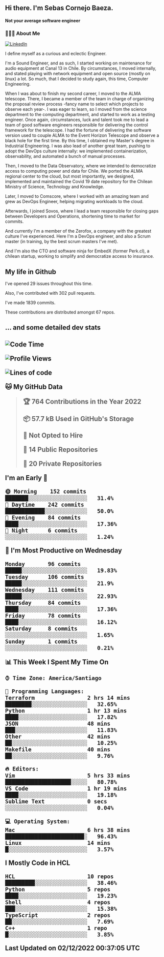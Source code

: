 <h2> Hi there.  I'm Sebas Cornejo Baeza.</h2>
<h4> Not your average software engineer</h4>
<h3> 👨🏻‍💻 About Me </h3>
<a href="http://linkedin.com/in/sebastian-cornejo-baeza/"><img alt="LinkedIn" src="https://img.shields.io/badge/Sebas%20Cornejo%20-informational?style=appveyor&logo=linkedin"></a>


I define myself as a curious and eclectic Engineer.

I'm a Sound Engineer, and as such, I started working on maintenance for audio equipment at Canal 13 in Chile.
By circumstances, I moved internally, and stated playing with network equipment and open source (mostly on linux) 
a lot. So much, that I decided to study again, this time, Computer Engineering.

When I was about to finish my second career, I moved to the ALMA telescope. There, I became a member of the team
in charge of organizing the proposal review process -fancy name to select which projects to observe each year-. 
I was eager to learn, so I moved from the science department to the computing department, and started to work as 
a testing engineer. Once again, circumstances, luck and talent took me to lead a team of good software engineers 
responsible for delivering the control framework for the telescope. I had the fortune of delivering the software
version used to couple ALMA to the Event Horizon Telescope and observe a black hole for the first time.
By this time, I obtained my Master's degree in Industrial Engineering.
I was also lead of another great team, pushing to adopt the DevOps culture internally: we implemented containerization, observability, and automated a bunch of manual processes.

Then, I moved to the Data Observatory, where we intended to democratize access to computing power
and data for Chile. We ported the ALMA regional center to the cloud, but most importantly, we designed, implemented
and maintained the Covid 19 date repository for the Chilean Ministry of Science, Technology and Knowledge.

Later, I moved to Comscore, where I worked with an amazing team and grew as DevOps Engineer, helping migrating workloads to the cloud.

Afterwards, I joined Sovos, where I lead a team responsible for closing gaps between Developers and Operations, shortening time to market for commits.

And currently I'm a member of the Zerofox, a company with the greatest culture I've experienced. Here I'm a DevOps
engineer, and also a Scrum master (in training, by the best scrum masters I've met).
 
And I'm also the CTO and software ninja for EmbedX (former Perk.cl), a chilean startup, working to simplify and democratize access to insurance.

<h2> My life in Github </h2>

I've opened 29 issues throughout this time.

Also, I've contributed with 302 pull requests.

I've made 1839 commits.

These contributions are distributed amongst 67 repos.

<h2>... and some detailed dev stats<h2>

<!--START_SECTION:waka-->
![Code Time](http://img.shields.io/badge/Code%20Time-212%20hrs%2025%20mins-blue)

![Profile Views](http://img.shields.io/badge/Profile%20Views-0-blue)

![Lines of code](https://img.shields.io/badge/From%20Hello%20World%20I%27ve%20Written-542%20Thousand%20lines%20of%20code-blue)

**🐱 My GitHub Data** 

> 🏆 764 Contributions in the Year 2022
 > 
> 📦 57.7 kB Used in GitHub's Storage 
 > 
> 🚫 Not Opted to Hire
 > 
> 📜 14 Public Repositories 
 > 
> 🔑 20 Private Repositories  
 > 
**I'm an Early 🐤** 

```text
🌞 Morning    152 commits    ███████░░░░░░░░░░░░░░░░░░   31.4% 
🌆 Daytime    242 commits    ████████████░░░░░░░░░░░░░   50.0% 
🌃 Evening    84 commits     ████░░░░░░░░░░░░░░░░░░░░░   17.36% 
🌙 Night      6 commits      ░░░░░░░░░░░░░░░░░░░░░░░░░   1.24%

```
📅 **I'm Most Productive on Wednesday** 

```text
Monday       96 commits     █████░░░░░░░░░░░░░░░░░░░░   19.83% 
Tuesday      106 commits    █████░░░░░░░░░░░░░░░░░░░░   21.9% 
Wednesday    111 commits    █████░░░░░░░░░░░░░░░░░░░░   22.93% 
Thursday     84 commits     ████░░░░░░░░░░░░░░░░░░░░░   17.36% 
Friday       78 commits     ████░░░░░░░░░░░░░░░░░░░░░   16.12% 
Saturday     8 commits      ░░░░░░░░░░░░░░░░░░░░░░░░░   1.65% 
Sunday       1 commits      ░░░░░░░░░░░░░░░░░░░░░░░░░   0.21%

```


📊 **This Week I Spent My Time On** 

```text
⌚︎ Time Zone: America/Santiago

💬 Programming Languages: 
Terraform                2 hrs 14 mins       ████████░░░░░░░░░░░░░░░░░   32.65% 
Python                   1 hr 13 mins        ████░░░░░░░░░░░░░░░░░░░░░   17.82% 
JSON                     48 mins             ███░░░░░░░░░░░░░░░░░░░░░░   11.83% 
Other                    42 mins             ██░░░░░░░░░░░░░░░░░░░░░░░   10.25% 
Makefile                 40 mins             ██░░░░░░░░░░░░░░░░░░░░░░░   9.76%

🔥 Editors: 
Vim                      5 hrs 33 mins       ████████████████████░░░░░   80.78% 
VS Code                  1 hr 19 mins        ████░░░░░░░░░░░░░░░░░░░░░   19.18% 
Sublime Text             0 secs              ░░░░░░░░░░░░░░░░░░░░░░░░░   0.04%

💻 Operating System: 
Mac                      6 hrs 38 mins       ████████████████████████░   96.43% 
Linux                    14 mins             █░░░░░░░░░░░░░░░░░░░░░░░░   3.57%

```

**I Mostly Code in HCL** 

```text
HCL                      10 repos            █████████░░░░░░░░░░░░░░░░   38.46% 
Python                   5 repos             ████░░░░░░░░░░░░░░░░░░░░░   19.23% 
Shell                    4 repos             ███░░░░░░░░░░░░░░░░░░░░░░   15.38% 
TypeScript               2 repos             ██░░░░░░░░░░░░░░░░░░░░░░░   7.69% 
C++                      1 repo              █░░░░░░░░░░░░░░░░░░░░░░░░   3.85%

```



 Last Updated on 02/12/2022 00:37:05 UTC
<!--END_SECTION:waka-->
